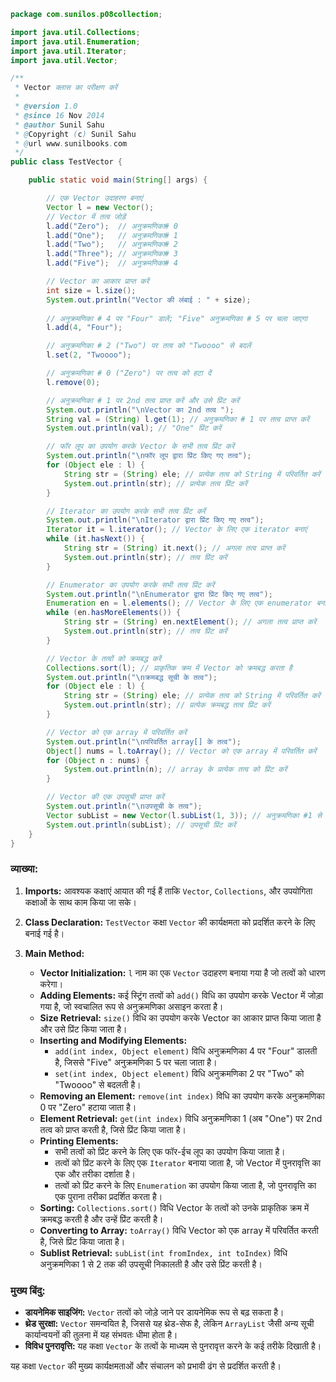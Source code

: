 ```java
package com.sunilos.p08collection;

import java.util.Collections;
import java.util.Enumeration;
import java.util.Iterator;
import java.util.Vector;

/**
 * Vector क्लास का परीक्षण करें
 * 
 * @version 1.0
 * @since 16 Nov 2014
 * @author Sunil Sahu
 * @Copyright (c) Sunil Sahu
 * @url www.sunilbooks.com
 */
public class TestVector {

    public static void main(String[] args) {

        // एक Vector उदाहरण बनाएं
        Vector l = new Vector();
        // Vector में तत्व जोड़ें
        l.add("Zero");  // अनुक्रमणिका# 0
        l.add("One");   // अनुक्रमणिका# 1
        l.add("Two");   // अनुक्रमणिका# 2
        l.add("Three"); // अनुक्रमणिका# 3
        l.add("Five");  // अनुक्रमणिका# 4

        // Vector का आकार प्राप्त करें
        int size = l.size(); 
        System.out.println("Vector की लंबाई : " + size);
        
        // अनुक्रमणिका # 4 पर "Four" डालें; "Five" अनुक्रमणिका # 5 पर चला जाएगा
        l.add(4, "Four");

        // अनुक्रमणिका # 2 ("Two") पर तत्व को "Twoooo" से बदलें
        l.set(2, "Twoooo");

        // अनुक्रमणिका # 0 ("Zero") पर तत्व को हटा दें
        l.remove(0);

        // अनुक्रमणिका # 1 पर 2nd तत्व प्राप्त करें और उसे प्रिंट करें
        System.out.println("\nVector का 2nd तत्व ");
        String val = (String) l.get(1); // अनुक्रमणिका # 1 पर तत्व प्राप्त करें
        System.out.println(val); // "One" प्रिंट करें

        // फॉर लूप का उपयोग करके Vector के सभी तत्व प्रिंट करें
        System.out.println("\nफॉर लूप द्वारा प्रिंट किए गए तत्व");
        for (Object ele : l) {
            String str = (String) ele; // प्रत्येक तत्व को String में परिवर्तित करें
            System.out.println(str); // प्रत्येक तत्व प्रिंट करें
        }

        // Iterator का उपयोग करके सभी तत्व प्रिंट करें
        System.out.println("\nIterator द्वारा प्रिंट किए गए तत्व");
        Iterator it = l.iterator(); // Vector के लिए एक iterator बनाएं
        while (it.hasNext()) {
            String str = (String) it.next(); // अगला तत्व प्राप्त करें
            System.out.println(str); // तत्व प्रिंट करें
        }

        // Enumerator का उपयोग करके सभी तत्व प्रिंट करें
        System.out.println("\nEnumerator द्वारा प्रिंट किए गए तत्व");
        Enumeration en = l.elements(); // Vector के लिए एक enumerator बनाएं
        while (en.hasMoreElements()) {
            String str = (String) en.nextElement(); // अगला तत्व प्राप्त करें
            System.out.println(str); // तत्व प्रिंट करें
        }

        // Vector के तत्वों को क्रमबद्ध करें
        Collections.sort(l); // प्राकृतिक क्रम में Vector को क्रमबद्ध करता है
        System.out.println("\nक्रमबद्ध सूची के तत्व");
        for (Object ele : l) {
            String str = (String) ele; // प्रत्येक तत्व को String में परिवर्तित करें
            System.out.println(str); // प्रत्येक क्रमबद्ध तत्व प्रिंट करें
        }

        // Vector को एक array में परिवर्तित करें
        System.out.println("\nपरिवर्तित array[] के तत्व");
        Object[] nums = l.toArray(); // Vector को एक array में परिवर्तित करें
        for (Object n : nums) {
            System.out.println(n); // array के प्रत्येक तत्व को प्रिंट करें
        }

        // Vector की एक उपसूची प्राप्त करें
        System.out.println("\nउपसूची के तत्व");
        Vector subList = new Vector(l.subList(1, 3)); // अनुक्रमणिका #1 से #2 तक उपसूची निकालें
        System.out.println(subList); // उपसूची प्रिंट करें
    }
}
```

### व्याख्या:

1. **Imports:** आवश्यक कक्षाएं आयात की गई हैं ताकि `Vector`, `Collections`, और उपयोगिता कक्षाओं के साथ काम किया जा सके।

2. **Class Declaration:** `TestVector` कक्षा `Vector` की कार्यक्षमता को प्रदर्शित करने के लिए बनाई गई है।

3. **Main Method:**
   - **Vector Initialization:** `l` नाम का एक `Vector` उदाहरण बनाया गया है जो तत्वों को धारण करेगा।
   - **Adding Elements:** कई स्ट्रिंग तत्वों को `add()` विधि का उपयोग करके Vector में जोड़ा गया है, जो स्वचालित रूप से अनुक्रमणिका असाइन करता है।
   - **Size Retrieval:** `size()` विधि का उपयोग करके Vector का आकार प्राप्त किया जाता है और उसे प्रिंट किया जाता है।
   - **Inserting and Modifying Elements:**
     - `add(int index, Object element)` विधि अनुक्रमणिका 4 पर "Four" डालती है, जिससे "Five" अनुक्रमणिका 5 पर चला जाता है।
     - `set(int index, Object element)` विधि अनुक्रमणिका 2 पर "Two" को "Twoooo" से बदलती है।
   - **Removing an Element:** `remove(int index)` विधि का उपयोग करके अनुक्रमणिका 0 पर "Zero" हटाया जाता है।
   - **Element Retrieval:** `get(int index)` विधि अनुक्रमणिका 1 (अब "One") पर 2nd तत्व को प्राप्त करती है, जिसे प्रिंट किया जाता है।
   - **Printing Elements:**
     - सभी तत्वों को प्रिंट करने के लिए एक फॉर-ईच लूप का उपयोग किया जाता है।
     - तत्वों को प्रिंट करने के लिए एक `Iterator` बनाया जाता है, जो Vector में पुनरावृत्ति का एक और तरीका दर्शाता है।
     - तत्वों को प्रिंट करने के लिए `Enumeration` का उपयोग किया जाता है, जो पुनरावृत्ति का एक पुराना तरीका प्रदर्शित करता है।
   - **Sorting:** `Collections.sort()` विधि Vector के तत्वों को उनके प्राकृतिक क्रम में क्रमबद्ध करती है और उन्हें प्रिंट करती है।
   - **Converting to Array:** `toArray()` विधि Vector को एक array में परिवर्तित करती है, जिसे प्रिंट किया जाता है।
   - **Sublist Retrieval:** `subList(int fromIndex, int toIndex)` विधि अनुक्रमणिका 1 से 2 तक की उपसूची निकालती है और उसे प्रिंट करती है।

### मुख्य बिंदु:
- **डायनेमिक साइजिंग:** `Vector` तत्वों को जोड़े जाने पर डायनेमिक रूप से बढ़ सकता है।
- **थ्रेड सुरक्षा:** `Vector` समन्वयित है, जिससे यह थ्रेड-सेफ है, लेकिन `ArrayList` जैसी अन्य सूची कार्यान्वयनों की तुलना में यह संभवतः धीमा होता है।
- **विविध पुनरावृत्ति:** यह कक्षा `Vector` के तत्वों के माध्यम से पुनरावृत्त करने के कई तरीके दिखाती है।

यह कक्षा `Vector` की मुख्य कार्यक्षमताओं और संचालन को प्रभावी ढंग से प्रदर्शित करती है।
